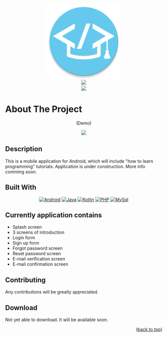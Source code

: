 <!-- BACK TO TOP -->
<a name="readme-top"></a>

<!-- PROJECT LOGO -->
<div align="center">

  <a href="https://github.com/xFilipW/Quick-Code">
    <img src="app/src/main/res/mipmap-xxxhdpi/ic_launcher_round.webp" alt="Logo" width="240" height="240">
    <br>
    <img src="https://img.shields.io/badge/Quick%20Code-65CBEF" height="60"/>
    <br>
    <img src="https://img.shields.io/badge/Programming%20with%20passion-65CBEF" height="40"/>
  </a>
  
</div>

<!-- ABOUT THE PROJECT -->
# About The Project

<div align="center">

  <p>
  (Demo)
  </p>
  
  <p>
    <img src="./preview/Preview.gif" height="500">
  </p>

</div>

## Description
This is a mobile application for Android, which will include "how to learn programming" tutorials. Application is under construction. More info comming soon.

## Built With

<div align="center">

[![Android][Android.io]][Android-url] [![Java][Java.io]][Java-url] [![Kotlin][Kotlin.io]][Kotlin-url] [![PHP][PHP.io]][PHP-url] [![MySql][MySql.io]][MySql-url]
	 
</div>
 
## Currently application contains
- Splash screen
- 3 screens of introduction
- Login form
- Sign up form
- Forgot password screen
- Reset password screen
- E-mail verification screen
- E-mail confirmation screen


## Contributing
Any contributions will be greatly appreciated.

## Download
Not yet able to download. It will be available soon.

<p align="right">(<a href="#readme-top">back to top</a>)</p>

<!-- MARKDOWN LINKS & IMAGES -->
[Android.io]: https://skillicons.dev/icons?i=androidstudio&theme=light
[Android-url]: https://developer.android.com/studio
[Java.io]: https://skillicons.dev/icons?i=java&theme=light
[Java-url]: https://www.java.com
[Kotlin.io]: https://skillicons.dev/icons?i=kotlin&theme=light
[Kotlin-url]: https://kotlinlang.org
[PHP.io]: https://skillicons.dev/icons?i=php&theme=light
[PHP-url]: https://www.php.net
[MySql.io]: https://skillicons.dev/icons?i=mysql&theme=light
[MySql-url]: https://www.mysql.com